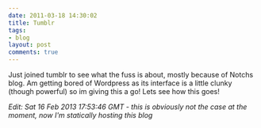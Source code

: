 ```yaml
---
date: 2011-03-18 14:30:02
title: Tumblr
tags:
- blog
layout: post
comments: true
---
```




Just joined tumblr to see what the fuss is about, mostly because of Notchs blog. Am getting bored of Wordpress as its interface is a little clunky (though powerful) so im giving this a go!
Lets see how this goes!

*Edit: Sat 16 Feb 2013 17:53:46 GMT - this is obviously not the case at the moment, now I'm statically hosting this blog*

